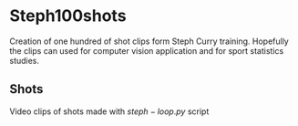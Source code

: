 # Steph100shots

Creation of one hundred of shot clips form Steph Curry training. Hopefully the clips can used for computer vision application and for sport statistics studies. 

## Shots 

Video clips of shots made with $steph-loop.py$ script 
